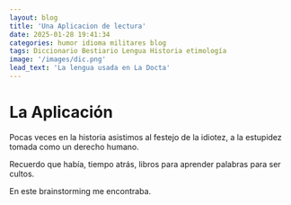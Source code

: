 ```yaml
---
layout: blog
title: 'Una Aplicacion de lectura'
date: 2025-01-28 19:41:34
categories: humor idioma militares blog
tags: Diccionario Bestiario Lengua Historia etimología
image: '/images/dic.png'
lead_text: 'La lengua usada en La Docta'
---
```


# La Aplicación

Pocas veces en la historia asistimos al festejo de la idiotez, a la estupidez tomada como un derecho humano.

Recuerdo que había, tiempo atrás, libros para aprender palabras para ser cultos.

En este brainstorming me encontraba. 
